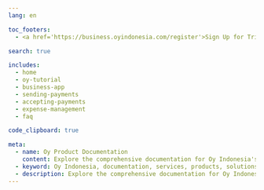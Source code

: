 ```yaml
---
lang: en

toc_footers:
  - <a href='https://business.oyindonesia.com/register'>Sign Up for Trial</a>

search: true

includes:
  - home
  - oy-tutorial
  - business-app
  - sending-payments
  - accepting-payments
  - expense-management
  - faq

code_clipboard: true

meta:
  - name: Oy Product Documentation
    content: Explore the comprehensive documentation for Oy Indonesia's services. Get started with our products and solutions to enhance your business.
  - keyword: Oy Indonesia, documentation, services, products, solutions, business, support
  - description: Explore the comprehensive documentation for Oy Indonesia's services. Get started with our products and solutions to enhance your business.
---
```

